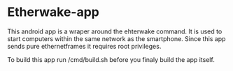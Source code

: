 Etherwake-app
=============

This android app is a wraper around the ehterwake command. It is used to 
start computers within the same network as the smartphone. Since this app
sends pure ethernetframes it requires root privileges.

To build this app run <project-root>/cmd/build.sh before you finaly build
the app itself.
